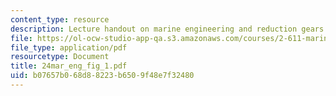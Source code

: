 ```yaml
---
content_type: resource
description: Lecture handout on marine engineering and reduction gears.
file: https://ol-ocw-studio-app-qa.s3.amazonaws.com/courses/2-611-marine-power-and-propulsion-fall-2006/b07657b068d88223b6509f48e7f32480_24mar_eng_fig_1.pdf
file_type: application/pdf
resourcetype: Document
title: 24mar_eng_fig_1.pdf
uid: b07657b0-68d8-8223-b650-9f48e7f32480
---
```

